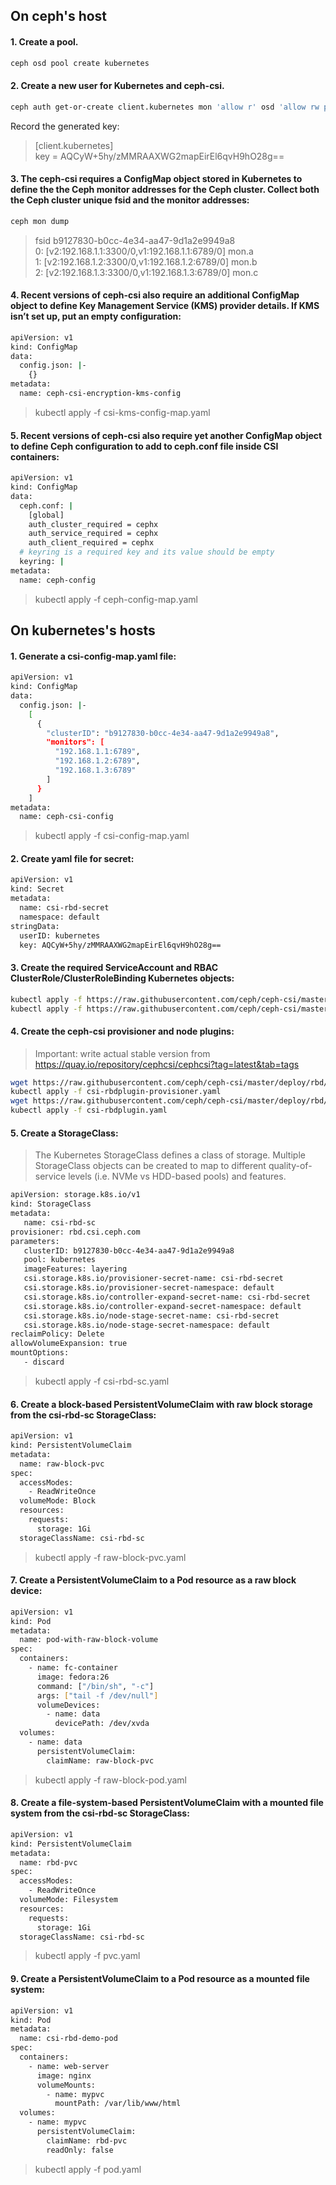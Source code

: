 ## On ceph's host
#### 1. Create a pool.
``` bash
ceph osd pool create kubernetes
```
#### 2. Create a new user for Kubernetes and ceph-csi.
``` bash
ceph auth get-or-create client.kubernetes mon 'allow r' osd 'allow rw pool=kubernetes'
```
Record the generated key:  
>\[client.kubernetes\]  
>	 key = AQCyW+5hy/zMMRAAXWG2mapEirEl6qvH9hO28g==
#### 3. The ceph-csi requires a ConfigMap object stored in Kubernetes to define the the Ceph monitor addresses for the Ceph cluster. Collect both the Ceph cluster unique fsid and the monitor addresses:
``` bash
ceph mon dump
```
> fsid b9127830-b0cc-4e34-aa47-9d1a2e9949a8  
> 0: [v2:192.168.1.1:3300/0,v1:192.168.1.1:6789/0] mon.a  
> 1: [v2:192.168.1.2:3300/0,v1:192.168.1.2:6789/0] mon.b  
> 2: [v2:192.168.1.3:3300/0,v1:192.168.1.3:6789/0] mon.c  
#### 4. Recent versions of ceph-csi also require an additional ConfigMap object to define Key Management Service (KMS) provider details. If KMS isn’t set up, put an empty configuration:
``` bash
apiVersion: v1
kind: ConfigMap
data:
  config.json: |-
    {}
metadata:
  name: ceph-csi-encryption-kms-config
```
> kubectl apply -f csi-kms-config-map.yaml
#### 5. Recent versions of ceph-csi also require yet another ConfigMap object to define Ceph configuration to add to ceph.conf file inside CSI containers:
``` bash
apiVersion: v1
kind: ConfigMap
data:
  ceph.conf: |
    [global]
    auth_cluster_required = cephx
    auth_service_required = cephx
    auth_client_required = cephx
  # keyring is a required key and its value should be empty
  keyring: |
metadata:
  name: ceph-config
```
> kubectl apply -f ceph-config-map.yaml
## On kubernetes's hosts
#### 1. Generate a csi-config-map.yaml file:
``` bash
apiVersion: v1
kind: ConfigMap
data:
  config.json: |-
    [
      {
        "clusterID": "b9127830-b0cc-4e34-aa47-9d1a2e9949a8",
        "monitors": [
          "192.168.1.1:6789",
          "192.168.1.2:6789",
          "192.168.1.3:6789"
        ]
      }
    ]
metadata:
  name: ceph-csi-config
```
> kubectl apply -f csi-config-map.yaml
#### 2. Create yaml file for secret:
``` bash
apiVersion: v1
kind: Secret
metadata:
  name: csi-rbd-secret
  namespace: default
stringData:
  userID: kubernetes
  key: AQCyW+5hy/zMMRAAXWG2mapEirEl6qvH9hO28g==
```
#### 3. Create the required ServiceAccount and RBAC ClusterRole/ClusterRoleBinding Kubernetes objects:
``` bash
kubectl apply -f https://raw.githubusercontent.com/ceph/ceph-csi/master/deploy/rbd/kubernetes/csi-provisioner-rbac.yaml
kubectl apply -f https://raw.githubusercontent.com/ceph/ceph-csi/master/deploy/rbd/kubernetes/csi-nodeplugin-rbac.yaml
```
#### 4. Create the ceph-csi provisioner and node plugins:
> Important: write actual stable version from https://quay.io/repository/cephcsi/cephcsi?tag=latest&tab=tags
``` bash
wget https://raw.githubusercontent.com/ceph/ceph-csi/master/deploy/rbd/kubernetes/csi-rbdplugin-provisioner.yaml
kubectl apply -f csi-rbdplugin-provisioner.yaml
wget https://raw.githubusercontent.com/ceph/ceph-csi/master/deploy/rbd/kubernetes/csi-rbdplugin.yaml
kubectl apply -f csi-rbdplugin.yaml
```
#### 5. Create a StorageClass:
> The Kubernetes StorageClass defines a class of storage. Multiple StorageClass objects can be created to map to different quality-of-service levels (i.e. NVMe vs HDD-based pools) and features.
``` bash $ cat <<EOF > csi-rbd-sc.yaml
apiVersion: storage.k8s.io/v1
kind: StorageClass
metadata:
   name: csi-rbd-sc
provisioner: rbd.csi.ceph.com
parameters:
   clusterID: b9127830-b0cc-4e34-aa47-9d1a2e9949a8
   pool: kubernetes
   imageFeatures: layering
   csi.storage.k8s.io/provisioner-secret-name: csi-rbd-secret
   csi.storage.k8s.io/provisioner-secret-namespace: default
   csi.storage.k8s.io/controller-expand-secret-name: csi-rbd-secret
   csi.storage.k8s.io/controller-expand-secret-namespace: default
   csi.storage.k8s.io/node-stage-secret-name: csi-rbd-secret
   csi.storage.k8s.io/node-stage-secret-namespace: default
reclaimPolicy: Delete
allowVolumeExpansion: true
mountOptions:
   - discard
```
> kubectl apply -f csi-rbd-sc.yaml
#### 6. Create a block-based PersistentVolumeClaim with raw block storage from the csi-rbd-sc StorageClass:  
``` bash
apiVersion: v1
kind: PersistentVolumeClaim
metadata:
  name: raw-block-pvc
spec:
  accessModes:
    - ReadWriteOnce
  volumeMode: Block
  resources:
    requests:
      storage: 1Gi
  storageClassName: csi-rbd-sc
```
> kubectl apply -f raw-block-pvc.yaml  
#### 7. Create a PersistentVolumeClaim to a Pod resource as a raw block device:
``` bash
apiVersion: v1
kind: Pod
metadata:
  name: pod-with-raw-block-volume
spec:
  containers:
    - name: fc-container
      image: fedora:26
      command: ["/bin/sh", "-c"]
      args: ["tail -f /dev/null"]
      volumeDevices:
        - name: data
          devicePath: /dev/xvda
  volumes:
    - name: data
      persistentVolumeClaim:
        claimName: raw-block-pvc
```
> kubectl apply -f raw-block-pod.yaml
#### 8. Create a file-system-based PersistentVolumeClaim with a mounted file system from the csi-rbd-sc StorageClass:
``` bash
apiVersion: v1
kind: PersistentVolumeClaim
metadata:
  name: rbd-pvc
spec:
  accessModes:
    - ReadWriteOnce
  volumeMode: Filesystem
  resources:
    requests:
      storage: 1Gi
  storageClassName: csi-rbd-sc
```
> kubectl apply -f pvc.yaml
#### 9. Create a PersistentVolumeClaim to a Pod resource as a mounted file system:
``` bash 
apiVersion: v1
kind: Pod
metadata:
  name: csi-rbd-demo-pod
spec:
  containers:
    - name: web-server
      image: nginx
      volumeMounts:
        - name: mypvc
          mountPath: /var/lib/www/html
  volumes:
    - name: mypvc
      persistentVolumeClaim:
        claimName: rbd-pvc
        readOnly: false
```
> kubectl apply -f pod.yaml
